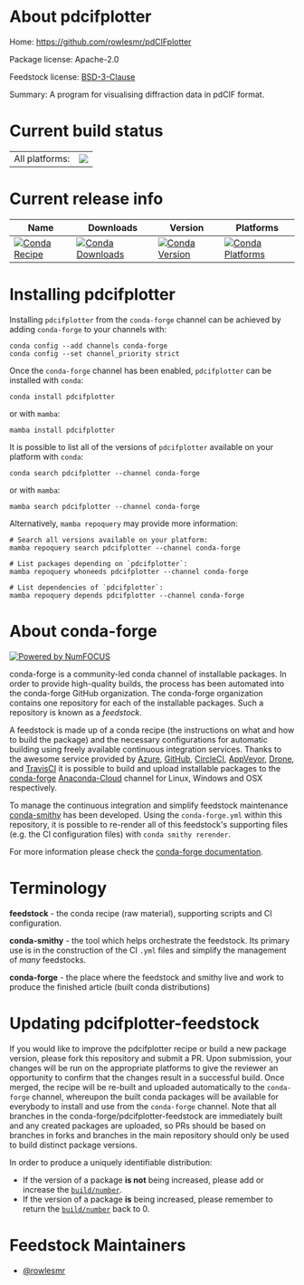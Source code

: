 About pdcifplotter
==================

Home: https://github.com/rowlesmr/pdCIFplotter

Package license: Apache-2.0

Feedstock license: [BSD-3-Clause](https://github.com/conda-forge/pdcifplotter-feedstock/blob/main/LICENSE.txt)

Summary: A program for visualising diffraction data in pdCIF format.

Current build status
====================


<table><tr><td>All platforms:</td>
    <td>
      <a href="https://dev.azure.com/conda-forge/feedstock-builds/_build/latest?definitionId=17381&branchName=main">
        <img src="https://dev.azure.com/conda-forge/feedstock-builds/_apis/build/status/pdcifplotter-feedstock?branchName=main">
      </a>
    </td>
  </tr>
</table>

Current release info
====================

| Name | Downloads | Version | Platforms |
| --- | --- | --- | --- |
| [![Conda Recipe](https://img.shields.io/badge/recipe-pdcifplotter-green.svg)](https://anaconda.org/conda-forge/pdcifplotter) | [![Conda Downloads](https://img.shields.io/conda/dn/conda-forge/pdcifplotter.svg)](https://anaconda.org/conda-forge/pdcifplotter) | [![Conda Version](https://img.shields.io/conda/vn/conda-forge/pdcifplotter.svg)](https://anaconda.org/conda-forge/pdcifplotter) | [![Conda Platforms](https://img.shields.io/conda/pn/conda-forge/pdcifplotter.svg)](https://anaconda.org/conda-forge/pdcifplotter) |

Installing pdcifplotter
=======================

Installing `pdcifplotter` from the `conda-forge` channel can be achieved by adding `conda-forge` to your channels with:

```
conda config --add channels conda-forge
conda config --set channel_priority strict
```

Once the `conda-forge` channel has been enabled, `pdcifplotter` can be installed with `conda`:

```
conda install pdcifplotter
```

or with `mamba`:

```
mamba install pdcifplotter
```

It is possible to list all of the versions of `pdcifplotter` available on your platform with `conda`:

```
conda search pdcifplotter --channel conda-forge
```

or with `mamba`:

```
mamba search pdcifplotter --channel conda-forge
```

Alternatively, `mamba repoquery` may provide more information:

```
# Search all versions available on your platform:
mamba repoquery search pdcifplotter --channel conda-forge

# List packages depending on `pdcifplotter`:
mamba repoquery whoneeds pdcifplotter --channel conda-forge

# List dependencies of `pdcifplotter`:
mamba repoquery depends pdcifplotter --channel conda-forge
```


About conda-forge
=================

[![Powered by
NumFOCUS](https://img.shields.io/badge/powered%20by-NumFOCUS-orange.svg?style=flat&colorA=E1523D&colorB=007D8A)](https://numfocus.org)

conda-forge is a community-led conda channel of installable packages.
In order to provide high-quality builds, the process has been automated into the
conda-forge GitHub organization. The conda-forge organization contains one repository
for each of the installable packages. Such a repository is known as a *feedstock*.

A feedstock is made up of a conda recipe (the instructions on what and how to build
the package) and the necessary configurations for automatic building using freely
available continuous integration services. Thanks to the awesome service provided by
[Azure](https://azure.microsoft.com/en-us/services/devops/), [GitHub](https://github.com/),
[CircleCI](https://circleci.com/), [AppVeyor](https://www.appveyor.com/),
[Drone](https://cloud.drone.io/welcome), and [TravisCI](https://travis-ci.com/)
it is possible to build and upload installable packages to the
[conda-forge](https://anaconda.org/conda-forge) [Anaconda-Cloud](https://anaconda.org/)
channel for Linux, Windows and OSX respectively.

To manage the continuous integration and simplify feedstock maintenance
[conda-smithy](https://github.com/conda-forge/conda-smithy) has been developed.
Using the ``conda-forge.yml`` within this repository, it is possible to re-render all of
this feedstock's supporting files (e.g. the CI configuration files) with ``conda smithy rerender``.

For more information please check the [conda-forge documentation](https://conda-forge.org/docs/).

Terminology
===========

**feedstock** - the conda recipe (raw material), supporting scripts and CI configuration.

**conda-smithy** - the tool which helps orchestrate the feedstock.
                   Its primary use is in the construction of the CI ``.yml`` files
                   and simplify the management of *many* feedstocks.

**conda-forge** - the place where the feedstock and smithy live and work to
                  produce the finished article (built conda distributions)


Updating pdcifplotter-feedstock
===============================

If you would like to improve the pdcifplotter recipe or build a new
package version, please fork this repository and submit a PR. Upon submission,
your changes will be run on the appropriate platforms to give the reviewer an
opportunity to confirm that the changes result in a successful build. Once
merged, the recipe will be re-built and uploaded automatically to the
`conda-forge` channel, whereupon the built conda packages will be available for
everybody to install and use from the `conda-forge` channel.
Note that all branches in the conda-forge/pdcifplotter-feedstock are
immediately built and any created packages are uploaded, so PRs should be based
on branches in forks and branches in the main repository should only be used to
build distinct package versions.

In order to produce a uniquely identifiable distribution:
 * If the version of a package **is not** being increased, please add or increase
   the [``build/number``](https://docs.conda.io/projects/conda-build/en/latest/resources/define-metadata.html#build-number-and-string).
 * If the version of a package **is** being increased, please remember to return
   the [``build/number``](https://docs.conda.io/projects/conda-build/en/latest/resources/define-metadata.html#build-number-and-string)
   back to 0.

Feedstock Maintainers
=====================

* [@rowlesmr](https://github.com/rowlesmr/)


